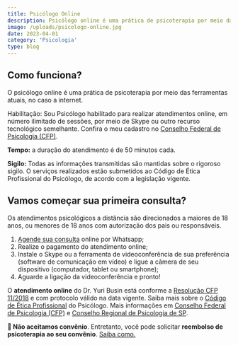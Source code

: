 ```yaml
---
title: Psicólogo Online
description: Psicólogo online é uma prática de psicoterapia por meio das ferramentas atuais, no caso a internet.
image: /uploads/psicologo-online.jpg
date: 2023-04-01
category: 'Psicologia'
type: blog
---
```


## Como funciona?

O psicólogo online é uma prática de psicoterapia por meio das ferramentas atuais, no caso a internet.

Habilitação: Sou Psicólogo habilitado para realizar atendimentos online, em número ilimitado de sessões, por meio de Skype ou outro recurso tecnológico semelhante. Confira o meu cadastro no [Conselho Federal de Psicologia (CFP)](https://e-psi.cfp.org.br/cadastro/2018-yuri-busin/).

**Tempo:** a duração do atendimento é de 50 minutos cada.

**Sigilo:** Todas as informações transmitidas são mantidas sobre o rigoroso sigilo. O serviços realizados estão submetidos ao Código de Ética Profissional do Psicólogo, de acordo com a legislação vigente.

## Vamos começar sua primeira consulta?

Os atendimentos psicológicos a distância são direcionados a maiores de 18 anos, ou menores de 18 anos com autorização dos pais ou responsáveis.

1. [Agende sua consulta](https://wa.me/5511999646940) online por Whatsapp;
2. Realize o pagamento do atendimento online;
3. Instale o Skype ou a ferramenta de videoconferência de sua preferência (software de comunicação em vídeo) e ligue a câmera de seu dispositivo (computador, tablet ou smartphone);
4. Aguarde a ligação da videoconferência e pronto!

O **atendimento online** do Dr. Yuri Busin está conforme a [Resolução CFP 11/2018](https://site.cfp.org.br/wp-content/uploads/2018/05/RESOLU%C3%87%C3%83O-N%C2%BA-11-DE-11-DE-MAIO-DE-2018.pdf) e com protocolo válido na data vigente. Saiba mais sobre o [Código de Ética Profissional](https://site.cfp.org.br/wp-content/uploads/2012/07/codigo_etica.pdf) do Psicólogo. Mais informações em [Conselho Federal de Psicologia (CFP)](https://site.cfp.org.br/) e [Conselho Regional de Psicologia de SP](https://crpsp.org/site/).

**🔴 Não aceitamos convênio**. Entretanto, você pode solicitar **reembolso de psicoterapia ao seu convênio**. [Saiba como.](/como-solicitar-seu-reembolso-de-terapia/)
